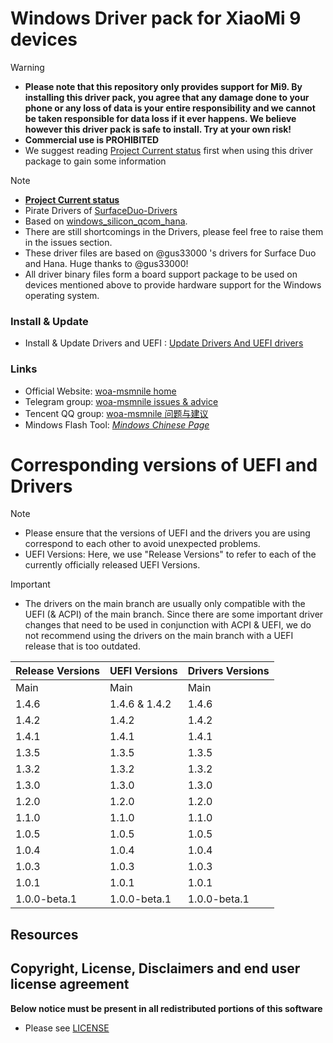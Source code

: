 
# Windows Driver pack for XiaoMi 9 devices

> [!WARNING]
> - **Please note that this repository only provides support for Mi9. By installing this driver pack, you agree that any damage done to your phone or any loss of data is your entire responsibility and we cannot be taken responsible for data loss if it ever happens. We believe however this driver pack is safe to install. Try at your own risk!**
> - **Commercial use is PROHIBITED**
> - We suggest reading [Project Current status](Status.md) first when using this driver package to gain some information

> [!NOTE]
> - **[Project Current status](Status.md)**
> - Pirate Drivers of [SurfaceDuo-Drivers](https://github.com/WOA-Project/SurfaceDuo-Drivers)
> - Based on [windows_silicon_qcom_hana](https://github.com/WOA-Project/windows_silicon_qcom_hana).
> - There are still shortcomings in the Drivers, please feel free to raise them in the issues section.
> - These driver files are based on @gus33000 's drivers for Surface Duo and Hana. Huge thanks to @gus33000!
> - All driver binary files form a board support package to be used on devices mentioned above to provide hardware support for the Windows operating system.

### Install & Update
  * Install & Update Drivers and UEFI : [Update Drivers And UEFI drivers](UpdateDriversAndUEFI.md)

### Links
  * Official Website: [woa-msmnile home](https://woa-msmnile.github.io/)
  * Telegram group: [woa-msmnile issues & advice](https://t.me/woa_msmnile_issues)
  * Tencent QQ group: [woa-msmnile 问题与建议](https://qm.qq.com/cgi-bin/qm/qr?k=r2Gb_eHElZq0T7Rczf4rnEMsMdX6gbvF&jump_from=webapi&authKey=L4/pvGXcxQQddJpzUoa3qEh6P4n/fbF88oPKuPh4L0EFIEj5cY1k06i2w78gA5m5)
  * Mindows Flash Tool: *[Mindows Chinese Page](http://mindows.cn/)*

# Corresponding versions of UEFI and Drivers
> [!NOTE]
> - Please ensure that the versions of UEFI and the drivers you are using correspond to each other to avoid unexpected problems.
> - UEFI Versions: Here, we use "Release Versions" to refer to each of the currently officially released UEFI Versions.

> [!IMPORTANT]
> - The drivers on the main branch are usually only compatible with the UEFI (& ACPI) of the main branch. Since there are some important driver changes that need to be used in conjunction with ACPI & UEFI, we do not recommend using the drivers on the main branch with a UEFI release that is too outdated.

| Release Versions | UEFI Versions | Drivers Versions |
|------------------|---------------|------------------|
|       Main       |    Main       |      Main        |
|       1.4.6      | 1.4.6 & 1.4.2 |      1.4.6       |
|       1.4.2      |    1.4.2      |      1.4.2       |
|       1.4.1      |    1.4.1      |      1.4.1       |
|       1.3.5      |    1.3.5      |      1.3.5       |
|       1.3.2      |    1.3.2      |      1.3.2       |
|       1.3.0      |    1.3.0      |      1.3.0       |
|       1.2.0      |    1.2.0      |      1.2.0       |
|       1.1.0      |    1.1.0      |      1.1.0       |
|       1.0.5      |    1.0.5      |      1.0.5       |
|       1.0.4      |    1.0.4      |      1.0.4       |
|       1.0.3      |    1.0.3      |      1.0.3       |
|       1.0.1      |    1.0.1      |      1.0.1       |
|   1.0.0-beta.1   | 1.0.0-beta.1  |   1.0.0-beta.1   |

## Resources

## Copyright, License, Disclaimers and end user license agreement

**Below notice must be present in all redistributed portions of this software**
* Please see [LICENSE](LICENSE.md)
